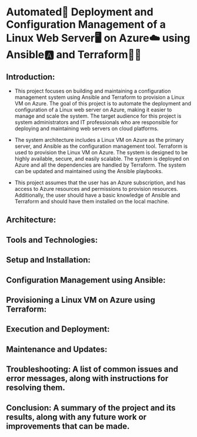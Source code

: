 # Automated🤖 Deployment and Configuration Management of a Linux Web Server🖥️ on Azure☁️ using Ansible🅰️ and Terraform👨‍💻

## Introduction:

- This project focuses on building and maintaining a configuration management system using Ansible and Terraform to provision a Linux VM on Azure. The goal of this project is to automate the deployment and configuration of a Linux web server on Azure, making it easier to manage and scale the system. The target audience for this project is system administrators and IT professionals who are responsible for deploying and maintaining web servers on cloud platforms.

- The system architecture includes a Linux VM on Azure as the primary server, and Ansible as the configuration management tool. Terraform is used to provision the Linux VM on Azure. The system is designed to be highly available, secure, and easily scalable. The system is deployed on Azure and all the dependencies are handled by Terraform. The system can be updated and maintained using the Ansible playbooks.

- This project assumes that the user has an Azure subscription, and has access to Azure resources and permissions to provision resources. Additionally, the user should have a basic knowledge of Ansible and Terraform and should have them installed on the local machine.

## Architecture:

## Tools and Technologies:

## Setup and Installation: 

## Configuration Management using Ansible: 

## Provisioning a Linux VM on Azure using Terraform: 

## Execution and Deployment: 

## Maintenance and Updates: 

## Troubleshooting: A list of common issues and error messages, along with instructions for resolving them.

## Conclusion: A summary of the project and its results, along with any future work or improvements that can be made.
